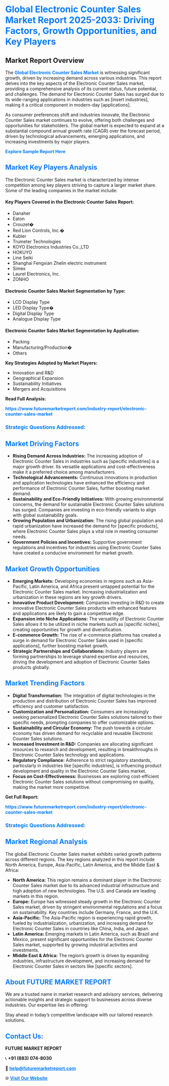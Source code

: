 <h1 style="color: #007BFF;">Global Electronic Counter Sales Market Report 2025-2033: Driving Factors, Growth Opportunities, and Key Players</h1>

<section id="overview">
<h2>Market Report Overview</h2>
<p>The <a href="https://www.futuremarketreport.com/industry-report/electronic-counter-sales-market" style="color: #007BFF; text-decoration: none;"><strong>Global Electronic Counter Sales Market</strong></a> is witnessing significant growth, driven by increasing demand across various industries. This report delves into the key aspects of the Electronic Counter Sales market, providing a comprehensive analysis of its current status, future potential, and challenges. The demand for Electronic Counter Sales has surged due to its wide-ranging applications in industries such as [insert industries], making it a critical component in modern-day [applications].</p>
<p>As consumer preferences shift and industries innovate, the Electronic Counter Sales market continues to evolve, offering both challenges and opportunities for stakeholders. The global market is expected to expand at a substantial compound annual growth rate (CAGR) over the forecast period, driven by technological advancements, emerging applications, and increasing investments by major players.</p>
</section>

<section id="overview">
<p><a href="https://www.futuremarketreport.com/request-sample/reportId=109006" style="color: #007BFF; text-decoration: none;"><strong>Explore Sample Report Here</strong></a></p>
</section>

<section id="key-players">
<h2 style="color: #007BFF;">Market Key Players Analysis</h2>
<p>The Electronic Counter Sales market is characterized by intense competition among key players striving to capture a larger market share. Some of the leading companies in the market include:</p>
<h4>Key Players Covered in the Electronic Counter Sales Report:</h4>
<ul><li>Danaher</li><li>Eaton</li><li>Crouzet�</li><li>Red Lion Controls, Inc.�</li><li>Kubler</li><li>Trumeter Technologies</li><li>KOYO Electronics Industries Co.,LTD</li><li>HOKUYO</li><li>Line Seiki</li><li>Shanghai Fengxian Zhelin electric instrument</li><li>Simex</li><li>Laurel Electronics, Inc.</li><li>ZONHO</li></ul>
<h4>Electronic Counter Sales Market Segmentation by Type:</h4>
<ul><li>LCD Display Type</li><li>LED Display Type�</li><li>Digital Display Type</li><li>Analogue Display Type</li></ul>

<h4>Electronic Counter Sales Market Segmentation by Application:</h4>
<ul><li>Packing</li><li>Manufacturing/Production�</li><li>Others</li></ul>
<p><strong>Key Strategies Adopted by Market Players:</strong></p>
<ul>
<li>Innovation and R&D</li>
<li>Geographical Expansion</li>
<li>Sustainability Initiatives</li>
<li>Mergers and Acquisitions</li>
</ul>
</section>

<section>
<p><strong>Read Full Analysis: </strong></p><a href="https://www.futuremarketreport.com/industry-report/electronic-counter-sales-market" style="color: #007BFF; text-decoration: none;"><strong>https://www.futuremarketreport.com/industry-report/electronic-counter-sales-market</strong></a>
<h3 style="color: #007BFF;">Strategic Questions Addressed:</h3>
</section>

<section id="driving-factors">
<h2 style="color: #007BFF;">Market Driving Factors</h2>
<ul>
<li><strong>Rising Demand Across Industries:</strong> The increasing adoption of Electronic Counter Sales in industries such as [specific industries] is a major growth driver. Its versatile applications and cost-effectiveness make it a preferred choice among manufacturers.</li>
<li><strong>Technological Advancements:</strong> Continuous innovations in production and application technologies have enhanced the efficiency and performance of Electronic Counter Sales, further boosting market demand.</li>
<li><strong>Sustainability and Eco-Friendly Initiatives:</strong> With growing environmental concerns, the demand for sustainable Electronic Counter Sales solutions has surged. Companies are investing in eco-friendly variants to align with global sustainability goals.</li>
<li><strong>Growing Population and Urbanization:</strong> The rising global population and rapid urbanization have increased the demand for [specific products], where Electronic Counter Sales plays a vital role in meeting consumer needs.</li>
<li><strong>Government Policies and Incentives:</strong> Supportive government regulations and incentives for industries using Electronic Counter Sales have created a conducive environment for market growth.</li>
</ul>
</section>

<section id="growth-opportunities">
<h2 style="color: #007BFF;">Market Growth Opportunities</h2>
<ul>
<li><strong>Emerging Markets:</strong> Developing economies in regions such as Asia-Pacific, Latin America, and Africa present untapped potential for the Electronic Counter Sales market. Increasing industrialization and urbanization in these regions are key growth drivers.</li>
<li><strong>Innovative Product Development:</strong> Companies investing in R&D to create innovative Electronic Counter Sales products with enhanced features and applications are likely to gain a competitive edge.</li>
<li><strong>Expansion into Niche Applications:</strong> The versatility of Electronic Counter Sales allows it to be utilized in niche markets such as [specific niches], creating opportunities for growth and diversification.</li>
<li><strong>E-commerce Growth:</strong> The rise of e-commerce platforms has created a surge in demand for Electronic Counter Sales used in [specific applications], further boosting market growth.</li>
<li><strong>Strategic Partnerships and Collaborations:</strong> Industry players are forming partnerships to leverage shared expertise and resources, driving the development and adoption of Electronic Counter Sales products globally.</li>
</ul>
</section>

<section id="trending-factors">
<h2 style="color: #007BFF;">Market Trending Factors</h2>
<ul>
<li><strong>Digital Transformation:</strong> The integration of digital technologies in the production and distribution of Electronic Counter Sales has improved efficiency and customer satisfaction.</li>
<li><strong>Customization and Personalization:</strong> Consumers are increasingly seeking personalized Electronic Counter Sales solutions tailored to their specific needs, prompting companies to offer customizable options.</li>
<li><strong>Sustainability and Circular Economy:</strong> The push towards a circular economy has driven demand for recyclable and reusable Electronic Counter Sales solutions.</li>
<li><strong>Increased Investment in R&D:</strong> Companies are allocating significant resources to research and development, resulting in breakthroughs in Electronic Counter Sales technology and applications.</li>
<li><strong>Regulatory Compliance:</strong> Adherence to strict regulatory standards, particularly in industries like [specific industries], is influencing product development and quality in the Electronic Counter Sales market.</li>
<li><strong>Focus on Cost-Effectiveness:</strong> Businesses are exploring cost-efficient Electronic Counter Sales solutions without compromising on quality, making the market more competitive.</li>
</ul>
</section>

<section>
<p><strong>Get Full Report: </strong></p><a href="https://www.futuremarketreport.com/industry-report/electronic-counter-sales-market" style="color: #007BFF; text-decoration: none;"><strong>https://www.futuremarketreport.com/industry-report/electronic-counter-sales-market</strong></a>
<h3 style="color: #007BFF;">Strategic Questions Addressed:</h3>
</section>


<section id="regional-analysis">
<h2 style="color: #007BFF;">Market Regional Analysis</h2>
<p>The global Electronic Counter Sales market exhibits varied growth patterns across different regions. The key regions analyzed in this report include North America, Europe, Asia-Pacific, Latin America, and the Middle East & Africa:</p>
<ul>
<li><strong>North America:</strong> This region remains a dominant player in the Electronic Counter Sales market due to its advanced industrial infrastructure and high adoption of new technologies. The U.S. and Canada are leading markets in this region.</li>
<li><strong>Europe:</strong> Europe has witnessed steady growth in the Electronic Counter Sales market, driven by stringent environmental regulations and a focus on sustainability. Key countries include Germany, France, and the U.K.</li>
<li><strong>Asia-Pacific:</strong> The Asia-Pacific region is experiencing rapid growth, fueled by industrialization, urbanization, and increasing demand for Electronic Counter Sales in countries like China, India, and Japan.</li>
<li><strong>Latin America:</strong> Emerging markets in Latin America, such as Brazil and Mexico, present significant opportunities for the Electronic Counter Sales market, supported by growing industrial activities and investments.</li>
<li><strong>Middle East & Africa:</strong> The region’s growth is driven by expanding industries, infrastructure development, and increasing demand for Electronic Counter Sales in sectors like [specific sectors].</li>
</ul>
</section>

<footer>
<h2 style="color: #007BFF;">About FUTURE MARKET REPORT</h2>
<p>We are a trusted name in market research and advisory services, delivering actionable insights and strategic support to businesses across diverse industries. Our expertise lies in offering:</p>

<p>Stay ahead in today’s competitive landscape with our tailored research solutions.</p>

<h2 style="color: #007BFF;">Contact Us:</h2>
<p><strong>FUTURE MARKET REPORT</strong></p>
<p>📞 <strong>+91 (883) 074-8030</strong></p>
<p>📧 <strong><a href="mailto:help@futuremarketreport.com" style="color: #007BFF;">help@futuremarketreport.com</a></strong></p>
<p>🌐 <strong><a href="https://www.futuremarketreport.com/" style="color: #007BFF;">Visit Our Website</a></strong></p>
</footer>